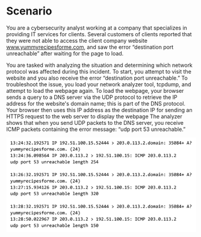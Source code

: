 # Scenario
You are a cybersecurity analyst working at a company that specializes in providing IT services for clients. Several customers of clients reported that they were not able to access the client company website www.yummyrecipesforme.com, and saw the error “destination port unreachable” after waiting for the page to load. 

You are tasked with analyzing the situation and determining which network protocol was affected during this incident. To start, you attempt to visit the website and you also receive the error “destination port unreachable.” To troubleshoot the issue, you load your network analyzer tool, tcpdump, and attempt to load the webpage again. To load the webpage, your browser sends a query to a DNS server via the UDP protocol to retrieve the IP address for the website's domain name; this is part of the DNS protocol. Your browser then uses this IP address as the destination IP for sending an HTTPS request to the web server to display the webpage The analyzer shows that when you send UDP packets to the DNS server, you receive ICMP packets containing the error message: “udp port 53 unreachable.”

![tcpdump-log.png](https://github.com/EADDRINUSE-98/Simulated-security-incident-reports/blob/main/incident-01/tcpdump-log.png)